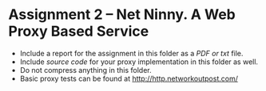 # Assignment 2 – Net Ninny. A Web Proxy Based Service
* Include a report for the assignment in this folder as a *PDF or txt* file.
* Include *source code* for your proxy implementation in this folder as well.
* Do not compress anything in this folder.
* Basic proxy tests can be found at http://http.networkoutpost.com/